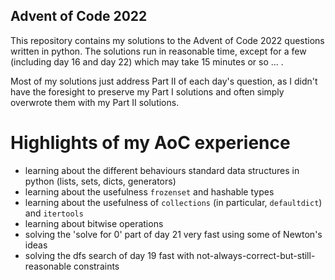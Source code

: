 ## Advent of Code 2022

This repository contains my solutions to the Advent of Code 2022 questions written in python. The solutions run in reasonable time, except for a few (including day 16 and day 22) which may take 15 minutes or so ... .

Most of my solutions just address Part II of each day's question, as I didn't have the foresight to preserve my Part I solutions and often simply overwrote them with my Part II solutions.

# Highlights of my AoC experience 

* learning about the different behaviours standard data structures in python (lists, sets, dicts, generators)
* learning about the usefulness `frozenset` and hashable types
* learning about the usefulness of `collections` (in particular, `defaultdict`) and `itertools` 
* learning about bitwise operations 
* solving the 'solve for 0' part of day 21 very fast using some of Newton's ideas
* solving the dfs search of day 19 fast with not-always-correct-but-still-reasonable constraints
